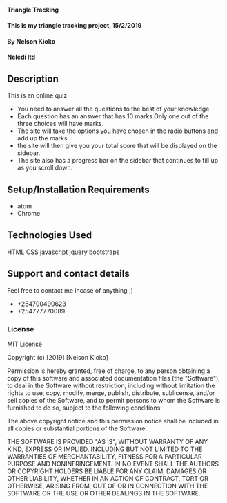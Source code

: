 #### Triangle Tracking
#### This is my triangle tracking project, 15/2/2019
#### By Nelson Kioko
#### Neledi ltd
## Description
This is an online quiz
* You need to answer all the questions to the best of your knowledge
* Each question has an answer that has 10 marks.Only one out of the three choices will have marks.
* The site will take the options you have chosen in the radio buttons and add up the marks.
* the site will then give you your total score that will be displayed on the sidebar.
* The site also has a progress bar on the sidebar that continues to fill up as you scroll down.
## Setup/Installation Requirements
* atom
* Chrome
## Technologies Used
HTML
CSS
javascript
jquery
bootstraps
## Support and contact details
Feel free to contact me incase of anything ;)

 * +254700490623
 * +254777770089

### License
MIT License

Copyright (c) [2019] [Nelson Kioko]

Permission is hereby granted, free of charge, to any person obtaining a copy
of this software and associated documentation files (the "Software"), to deal
in the Software without restriction, including without limitation the rights
to use, copy, modify, merge, publish, distribute, sublicense, and/or sell
copies of the Software, and to permit persons to whom the Software is
furnished to do so, subject to the following conditions:

The above copyright notice and this permission notice shall be included in all
copies or substantial portions of the Software.

THE SOFTWARE IS PROVIDED "AS IS", WITHOUT WARRANTY OF ANY KIND, EXPRESS OR
IMPLIED, INCLUDING BUT NOT LIMITED TO THE WARRANTIES OF MERCHANTABILITY,
FITNESS FOR A PARTICULAR PURPOSE AND NONINFRINGEMENT. IN NO EVENT SHALL THE
AUTHORS OR COPYRIGHT HOLDERS BE LIABLE FOR ANY CLAIM, DAMAGES OR OTHER
LIABILITY, WHETHER IN AN ACTION OF CONTRACT, TORT OR OTHERWISE, ARISING FROM,
OUT OF OR IN CONNECTION WITH THE SOFTWARE OR THE USE OR OTHER DEALINGS IN THE
SOFTWARE.
